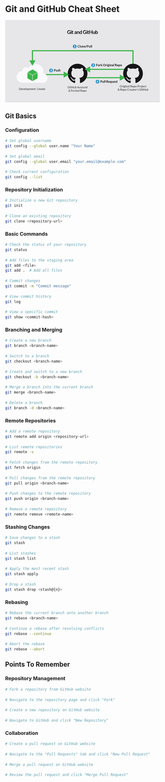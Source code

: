 # Git and GitHub Cheat Sheet

![Git & GitHub](image.png)

## Git Basics

### Configuration

```bash
# Set global username
git config --global user.name "Your Name"

# Set global email
git config --global user.email "your.email@example.com"

# Check current configuration
git config --list
```

### Repository Initialization

```bash
# Initialize a new Git repository
git init

# Clone an existing repository
git clone <repository-url>
```

### Basic Commands

```bash
# Check the status of your repository
git status

# Add files to the staging area
git add <file>
git add .  # Add all files

# Commit changes
git commit -m "Commit message"

# View commit history
git log

# View a specific commit
git show <commit-hash>
```

### Branching and Merging

```bash
# Create a new branch
git branch <branch-name>

# Switch to a branch
git checkout <branch-name>

# Create and switch to a new branch
git checkout -b <branch-name>

# Merge a branch into the current branch
git merge <branch-name>

# Delete a branch
git branch -d <branch-name>
```

### Remote Repositories

```bash
# Add a remote repository
git remote add origin <repository-url>

# List remote repositories
git remote -v

# Fetch changes from the remote repository
git fetch origin

# Pull changes from the remote repository
git pull origin <branch-name>

# Push changes to the remote repository
git push origin <branch-name>

# Remove a remote repository
git remote remove <remote-name>
```

### Stashing Changes

```bash
# Save changes to a stash
git stash

# List stashes
git stash list

# Apply the most recent stash
git stash apply

# Drop a stash
git stash drop <stash@{n}>
```

### Rebasing

```bash
# Rebase the current branch onto another branch
git rebase <branch-name>

# Continue a rebase after resolving conflicts
git rebase --continue

# Abort the rebase
git rebase --abort
```

## Points To Remember

### Repository Management

```bash
# Fork a repository from GitHub website

# Navigate to the repository page and click "Fork"

# Create a new repository on GitHub website

# Navigate to GitHub and click "New Repository"
```

### Collaboration

```bash
# Create a pull request on GitHub website

# Navigate to the "Pull Requests" tab and click "New Pull Request"

# Merge a pull request on GitHub website

# Review the pull request and click "Merge Pull Request"
```
